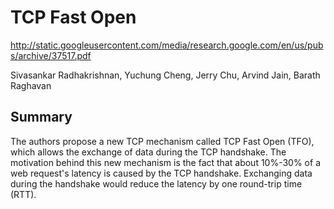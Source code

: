 # TCP Fast Open

http://static.googleusercontent.com/media/research.google.com/en/us/pubs/archive/37517.pdf

Sivasankar Radhakrishnan, Yuchung Cheng, Jerry Chu, Arvind Jain, Barath Raghavan

## Summary
The authors propose a new TCP mechanism called TCP Fast Open (TFO), which allows the exchange of data during the TCP handshake.
The motivation behind this new mechanism is the fact that about 10%-30% of a web request's latency is caused by the TCP handshake.
Exchanging data during the handshake would reduce the latency by one round-trip time (RTT).

